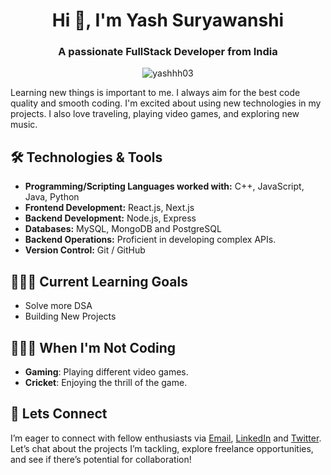 <h1 align="center">Hi 👋, I'm Yash Suryawanshi</h1>
<h3 align="center">A passionate FullStack Developer from India</h3>
<p align="center"> <img src="https://komarev.com/ghpvc/?username=yashhh03&label=Profile%20views&color=0e75b6&style=flat" alt="yashhh03" /> </p>

Learning new things is important to me. I always aim for the best code quality and smooth coding. I'm excited about using new technologies in my projects. I also love traveling, playing video games, and exploring new music.

## 🛠️ Technologies & Tools

- **Programming/Scripting Languages worked with:** C++, JavaScript, Java, Python
- **Frontend Development:** React.js, Next.js
- **Backend Development:** Node.js, Express
- **Databases:** MySQL, MongoDB and PostgreSQL
- **Backend Operations:** Proficient in developing complex APIs.
- **Version Control:** Git / GitHub 

  
## 👨🏻‍💻 Current Learning Goals

- Solve more DSA
- Building New Projects

## 🧑🏻‍🎨 When I'm Not Coding

- **Gaming**: Playing different video games.
- **Cricket**: Enjoying the thrill of the game.

## 🤝 Lets Connect
I’m eager to connect with fellow enthusiasts via [Email](mailto:yashsurya8888@gmail.com), [LinkedIn](https://www.linkedin.com/in/yash-suryawanshi-b92265252/) and [Twitter](https://x.com/Yashhh03_). Let’s chat about the projects I’m tackling, explore freelance opportunities, and see if there’s potential for collaboration!

